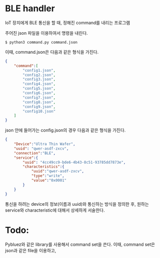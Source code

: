 # BLE handler
IoT 장치에게 BLE 통신을 할 때, 정해진 command를 내리는 프로그램

주어진 json 파일을 이용하여서 명령을 내린다.

``` shell
$ python3 command.py command.json
```

이때, command.json은 다음과 같은 형식을 가진다.

``` json
{
    "command":[
        "config1.json", 
        "config2.json", 
        "config3.json", 
        "config4.json", 
        "config5.json", 
        "config6.json", 
        "config7.json", 
        "config8.json", 
        "config9.json", 
        "config10.json"
    ]
}
```

json 안에 들어가는 config.json의 경우 다음과 같은 형식을 가진다.

``` json
{
    "Device":"Ultra Thin Wafer",
    "uuid": "qwer-asdf-zxcv",
    "connection":"BLE",
    "service":{
        "uuid": "4cc49cc9-bde6-4b43-8c51-93785dd7873e",
        "characteristics":{
            "uuid":"qwer-asdf-zxcv",
            "type":"write",
            "value":"0x0001"
        }
    }
}
```
통신을 하려는 device의 정보(이름과 uuid)와 통신하는 방식을 정의한 후, 원하는 service와 characteristic에 대해서 상세하게 서술한다.

# Todo:
Pybluez와 같은 library를 사용해서 command set을 쓴다.
이때, command set은 json과 같은 file을 이용하고, 